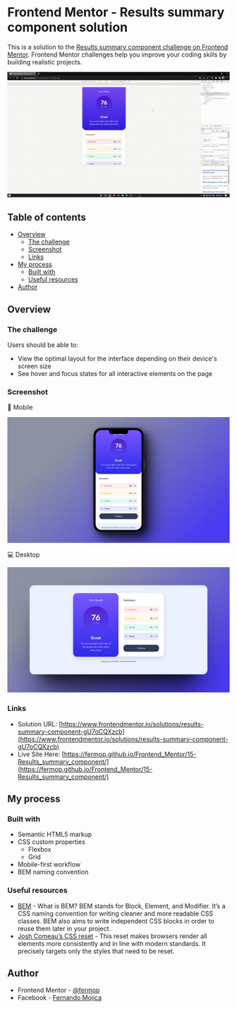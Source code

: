 # Frontend Mentor - Results summary component solution

This is a solution to the [Results summary component challenge on Frontend Mentor](https://www.frontendmentor.io/challenges/results-summary-component-CE_K6s0maV). Frontend Mentor challenges help you improve your coding skills by building realistic projects.

![Sample GIF](./assets/video/sample.gif)

## Table of contents

- [Overview](#overview)
  - [The challenge](#the-challenge)
  - [Screenshot](#screenshot)
  - [Links](#links)
- [My process](#my-process)
  - [Built with](#built-with)
  - [Useful resources](#useful-resources)
- [Author](#author)

## Overview

### The challenge

Users should be able to:

- View the optimal layout for the interface depending on their device's screen size
- See hover and focus states for all interactive elements on the page

### Screenshot

📱 Mobile

![Mobile](./assets/images/mobile.png)

💻 Desktop

![Desktop](./assets/images/desktop.png)

### Links

- Solution URL: [https://www.frontendmentor.io/solutions/results-summary-component-gU7oCQXzcb](https://www.frontendmentor.io/solutions/results-summary-component-gU7oCQXzcb)
- Live Site Here: [https://fermop.github.io/Frontend_Mentor/15-Results_summary_component/](https://fermop.github.io/Frontend_Mentor/15-Results_summary_component/)

## My process

### Built with

- Semantic HTML5 markup
- CSS custom properties
  - Flexbox
  - Grid
- Mobile-first workflow
- BEM naming convention

### Useful resources

- [BEM](https://9elements.com/bem-cheat-sheet/) - What is BEM? BEM stands for Block, Element, and Modifier. It’s a CSS naming convention for writing cleaner and more readable CSS classes. BEM also aims to write independent CSS blocks in order to reuse them later in your project.
- [Josh Comeau’s CSS reset](https://www.joshwcomeau.com/css/custom-css-reset/) - This reset makes browsers render all elements more consistently and in line with modern standards. It precisely targets only the styles that need to be reset.

## Author

- Frontend Mentor - [@fermop](https://www.frontendmentor.io/profile/fermop)
- Facebook - [Fernando Mojica](https://www.facebook.com/fernando.mojica.758737/)